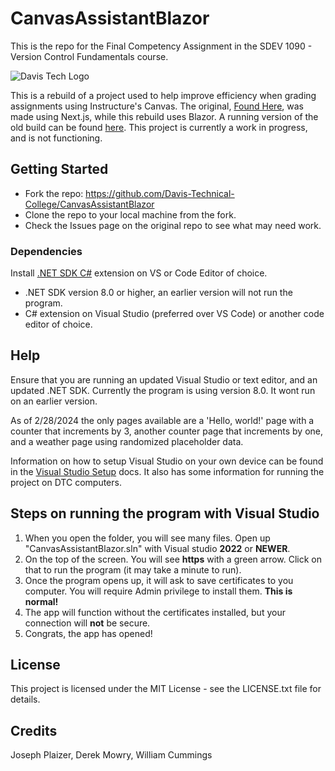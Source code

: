 # CanvasAssistantBlazor
This is the repo for the Final Competency Assignment in the SDEV 1090 - Version Control Fundamentals course.

![Davis Tech Logo](https://www.davistech.edu/media/tlmaw4xt/png-logo-horizontal_60.png)

This is a rebuild of a project used to help improve efficiency when grading assignments using Instructure's Canvas. The original, [Found Here](https://github.com/cdmccauley/canvasser),
was made using Next.js, while this rebuild uses Blazor. A running version of the old build can be found [here](https://canvasser.vercel.app/).
This project is currently a work in progress, and is not functioning.

## Getting Started
- Fork the repo: https://github.com/Davis-Technical-College/CanvasAssistantBlazor
- Clone the repo to your local machine from the fork.
- Check the Issues page on the original repo to see what may need work.

### Dependencies
Install [.NET SDK C#](https://dotnet.microsoft.com/en-us/download) extension on VS or Code Editor of choice.
- .NET SDK version 8.0 or higher, an earlier version will not run the program.
- C# extension on Visual Studio (preferred over VS Code) or another code editor of choice.

## Help
Ensure that you are running an updated Visual Studio or text editor, and an updated .NET SDK. Currently the program is using version 8.0. It wont run on an earlier version.

As of 2/28/2024 the only pages available are a 'Hello, world!' page with a counter that increments by 3, another counter page that increments by one, and a weather page using randomized placeholder data.

Information on how to setup Visual Studio on your own device can be found in the [Visual Studio Setup](/docs/VisualStudioSetup.md) docs.  It also has some information for running the project on DTC computers.

## Steps on running the program with Visual Studio
 1. When you open the folder, you will see many files. Open up "CanvasAssistantBlazor.sln" with Visual studio **2022** or **NEWER**.
 2. On the top of the screen. You will see **https** with a green arrow. Click on that to run the program (it may take a minute to run).
 3. Once the program opens up, it will ask to save certificates to you computer. You will require Admin privilege to install them. **This is normal!**
 4. The app will function without the certificates installed, but your connection will **not** be secure.
 5. Congrats, the app has opened!
 
## License
This project is licensed under the MIT License - see the LICENSE.txt file for details.


## Credits
Joseph Plaizer,
Derek Mowry,
William Cummings